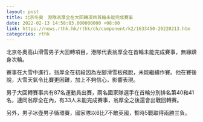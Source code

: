 ```yaml
---
layout: post
title: 北京冬奧　港隊翁厚全在大回轉項目首輪未能完成賽事
date: 2022-02-13 14:58:03.000000000 +08:00
link: https://news.rthk.hk/rthk/ch/component/k2/1633450-20220213.htm
categories: rthk
---
```


北京冬奧高山滑雪男子大回轉項目，港隊代表翁厚全在首輪未能完成賽事，無緣躋身次輪。

賽事在大雪中進行，翁厚全在初段因為左腳滑雪板飛脫，未能繼續作賽。他在賽後說，大雪天氣令比賽更困難，加上不夠信心，影響表現。

男子大回轉賽事共有87名運動員出賽，兩名國家隊選手在首輪分別排名第40和41名，連同翁厚全在內，有33人未能完成賽事，翁厚全之後還會出戰回轉賽。

另外，男子冰壺男子循環賽，國家隊以6比7不敵英國，暫時5戰取得兩勝三負。
